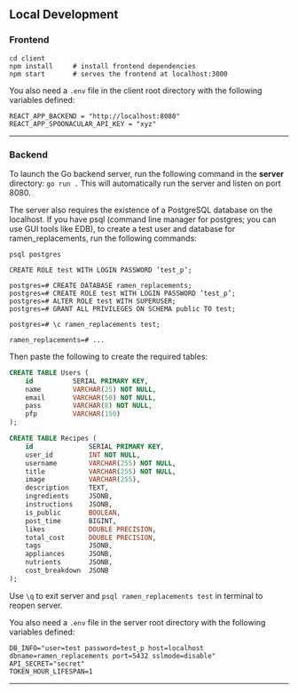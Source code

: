 ## Local Development

### Frontend
```
cd client
npm install     # install frontend dependencies
npm start       # serves the frontend at localhost:3000
```

You also need a `.env` file in the client root directory with the following variables defined:

```
REACT_APP_BACKEND = "http://localhost:8080"
REACT_APP_SPOONACULAR_API_KEY = "xyz"
```

---

### Backend

To launch the Go backend server, run the following command in the **server** directory:
`go run .`
This will automatically run the server and listen on port 8080.




The server also requires the existence of a PostgreSQL database on the localhost. If you have psql (command line manager for postgres; you can use GUI tools like EDB), to create a test user and database for ramen_replacements, run the following commands:
```
psql postgres

CREATE ROLE test WITH LOGIN PASSWORD ’test_p’;

postgres=# CREATE DATABASE ramen_replacements;
postgres=# CREATE ROLE test WITH LOGIN PASSWORD ’test_p’;
postgres=# ALTER ROLE test WITH SUPERUSER;
postgres=# GRANT ALL PRIVILEGES ON SCHEMA public TO test;

postgres=# \c ramen_replacements test;

ramen_replacements=# ...
```

Then paste the following to create the required tables:

```sql
CREATE TABLE Users (
    id          SERIAL PRIMARY KEY,
    name        VARCHAR(25) NOT NULL,
    email       VARCHAR(50) NOT NULL,
    pass        VARCHAR(8) NOT NULL,
    pfp         VARCHAR(150)
);
```

```sql
CREATE TABLE Recipes (
    id              SERIAL PRIMARY KEY,
    user_id         INT NOT NULL,
    username        VARCHAR(255) NOT NULL,
    title           VARCHAR(255) NOT NULL,
    image           VARCHAR(255),
    description     TEXT,
    ingredients     JSONB,
    instructions    JSONB,
    is_public       BOOLEAN,
    post_time       BIGINT,
    likes           DOUBLE PRECISION,
    total_cost      DOUBLE PRECISION,
    tags            JSONB,
    appliances      JSONB,
    nutrients       JSONB,
    cost_breakdown  JSONB
);
```
Use `\q` to exit server and `psql ramen_replacements test` in terminal to reopen server.



You also need a `.env` file in the server root directory with the following variables defined:

```
DB_INFO="user=test password=test_p host=localhost dbname=ramen_replacements port=5432 sslmode=disable"
API_SECRET="secret"
TOKEN_HOUR_LIFESPAN=1
```

---
